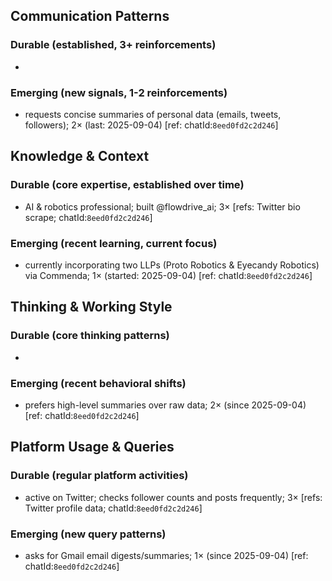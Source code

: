 ## Communication Patterns
### Durable (established, 3+ reinforcements)
- 

### Emerging (new signals, 1-2 reinforcements)
- requests concise summaries of personal data (emails, tweets, followers); 2× (last: 2025-09-04) [ref: chatId:`8eed0fd2c2d246`]

## Knowledge & Context
### Durable (core expertise, established over time)
- AI & robotics professional; built @flowdrive_ai; 3× [refs: Twitter bio scrape; chatId:`8eed0fd2c2d246`]

### Emerging (recent learning, current focus)  
- currently incorporating two LLPs (Proto Robotics & Eyecandy Robotics) via Commenda; 1× (started: 2025-09-04) [ref: chatId:`8eed0fd2c2d246`]

## Thinking & Working Style
### Durable (core thinking patterns)
- 

### Emerging (recent behavioral shifts)
- prefers high-level summaries over raw data; 2× (since 2025-09-04) [ref: chatId:`8eed0fd2c2d246`]

## Platform Usage & Queries
### Durable (regular platform activities)
- active on Twitter; checks follower counts and posts frequently; 3× [refs: Twitter profile data; chatId:`8eed0fd2c2d246`]

### Emerging (new query patterns)
- asks for Gmail email digests/summaries; 1× (since 2025-09-04) [ref: chatId:`8eed0fd2c2d246`]